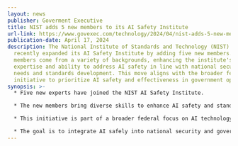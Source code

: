 ```yaml
---
layout: news
publisher: Goverment Executive
title: NIST adds 5 new members to its AI Safety Institute
url-link: https://www.govexec.com/technology/2024/04/nist-adds-5-new-members-its-ai-safety-institute/395793/
publication-date: April 17, 2024
description: The National Institute of Standards and Technology (NIST) has
  recently expanded its AI Safety Institute by adding five new members. These
  members come from a variety of backgrounds, enhancing the institute's
  expertise and ability to address AI safety in line with national security
  needs and standards development. This move aligns with the broader federal
  initiative to prioritize AI safety and effectiveness in government operations.
synopsis: >-
  * Five new experts have joined the NIST AI Safety Institute.

  * The new members bring diverse skills to enhance AI safety and standards.

  * This initiative is part of a broader federal focus on AI technology.

  * The goal is to integrate AI safely into national security and governmental standards​.
---
```


